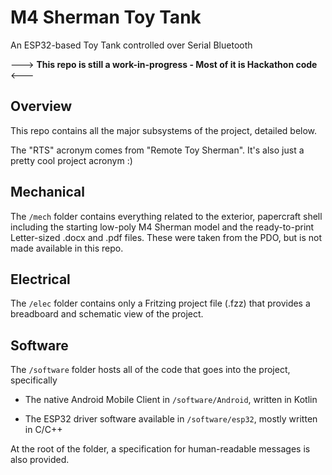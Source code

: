 # M4 Sherman Toy Tank

An ESP32-based Toy Tank controlled over Serial Bluetooth

---> **This repo is still a work-in-progress - Most of it is Hackathon code** <---

## Overview

This repo contains all the major subsystems of the project, detailed below.

The "RTS" acronym comes from "Remote Toy Sherman". It's also just a pretty cool project acronym :)

## Mechanical

The `/mech` folder contains everything related to the exterior, papercraft shell including the starting low-poly M4 Sherman model and the ready-to-print Letter-sized .docx and .pdf files. These were taken from the PDO, but is not made available in this repo.

## Electrical

The `/elec` folder contains only a Fritzing project file (.fzz) that provides a breadboard and schematic view of the project.

## Software

The `/software` folder hosts all of the code that goes into the project, specifically

- The native Android Mobile Client in `/software/Android`, written in Kotlin

- The ESP32 driver software available in `/software/esp32`, mostly written in C/C++

At the root of the folder, a specification for human-readable messages is also provided.
